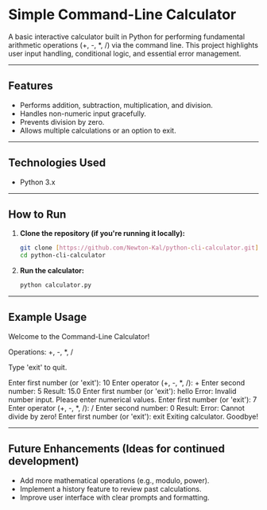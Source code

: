 # Simple Command-Line Calculator

A basic interactive calculator built in Python for performing fundamental arithmetic operations (+, -, *, /) via the command line. This project highlights user input handling, conditional logic, and essential error management.

---

## Features

* Performs addition, subtraction, multiplication, and division.
* Handles non-numeric input gracefully.
* Prevents division by zero.
* Allows multiple calculations or an option to exit.

---

## Technologies Used

* Python 3.x

---

## How to Run

1.  **Clone the repository (if you're running it locally):**
    ```bash
    git clone [https://github.com/Newton-Kal/python-cli-calculator.git](https://github.com/Newton-Kal/python-cli-calculator.git)
    cd python-cli-calculator
    ```
2.  **Run the calculator:**
    ```bash
    python calculator.py
    ```

---

## Example Usage

   Welcome to the Command-Line Calculator!
   
   Operations: +, -, *, /
   
   Type 'exit' to quit.
   
   Enter first number (or 'exit'): 10
   Enter operator (+, -, *, /): +
   Enter second number: 5
   Result: 15.0
   Enter first number (or 'exit'): hello
   Error: Invalid number input. Please enter numerical values.
   Enter first number (or 'exit'): 7
   Enter operator (+, -, *, /): /
   Enter second number: 0
   Result: Error: Cannot divide by zero!
   Enter first number (or 'exit'): exit
   Exiting calculator. Goodbye!
   
---

## Future Enhancements (Ideas for continued development)

* Add more mathematical operations (e.g., modulo, power).
* Implement a history feature to review past calculations.
* Improve user interface with clear prompts and formatting.

